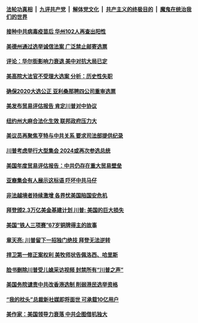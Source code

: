 

####  [法轮功真相](../../../../basic/blob/master/README.md?t=04020401) &nbsp;|&nbsp; [九评共产党](../../../../9ping.md/blob/master/README.md?t=04020401) &nbsp;|&nbsp; [解体党文化](../../../../jtdwh.md/blob/master/README.md?t=04020401)  &nbsp;|&nbsp; [共产主义的终极目的](../../../../gczydzjmd.md/blob/master/README.md?t=04020401) &nbsp;|&nbsp; [魔鬼在统治我们的世界](../../../../mgztzwmdsj.md/blob/master/README.md?t=04020401) 

#### [接种中共病毒疫苗后 华州102人再查出阳性](../pages/soh6/490634.md?t=04020401) 
#### [美德州通过选举诚信法案 广泛禁止邮寄选票](../pages/soh6/490604.md?t=04020401) 
#### [评论：华尔街影响力衰退 美中对抗大局已定 ](../pages/soh6/490616.md?t=04020401) 
#### [美高院大法官不受理大选案 分析：历史性失职](../pages/soh6/490598.md?t=04020401) 
#### [确保2020大选公正 亚利桑那聘四公司重审选票](../pages/soh6/490583.md?t=04020401) 
#### [美发布贸易评估报告 肯定川普对中协议](../pages/soh6/490580.md?t=04020401) 
#### [纽约州大麻合法化生效 联邦政府压力大](../pages/soh6/490565.md?t=04020401) 
#### [美议员再聚焦亨特与中共关系 要求司法部提供纪录](../pages/soh6/490547.md?t=04020401) 
#### [川普考虑举行大型集会 2024或再次参选总统](../pages/soh6/490544.md?t=04020401) 
#### [美国年度贸易评估报告：中共仍存在重大贸易壁垒](../pages/soh6/490418.md?t=04020401) 
#### [亚裔集会有人展示这标语 吓坏中共马仔](../pages/soh6/490373.md?t=04020401) 
#### [非法越境者持续激增 各界忧美国陷国安危机](../pages/soh6/490220.md?t=04020401) 
#### [拜登颁2.3万亿美金基建计划 川普: 美国的巨大损失](../pages/soh6/490259.md?t=04020401) 
#### [美国“铁人三项赛”67岁铜牌得主的故事](../pages/soh6/490208.md?t=04020401) 
#### [章天亮: 川普留下一招独门绝技 拜登无法逆转](../pages/soh6/490232.md?t=04020401) 
#### [捍卫第一修正案权利 美牧师状告佩洛西、哈里斯](../pages/soh6/490211.md?t=04020401) 
#### [脸书删除川普受儿媳采访视频 封禁所有“川普之声”](../pages/soh6/490217.md?t=04020401) 
#### [美国务院谴责中共改香港选制 削弱港民选举资格](../pages/soh6/490202.md?t=04020401) 
#### [“我的枕头”总裁新社媒即将面世 可承载10亿用户](../pages/soh6/490175.md?t=04020401) 
#### [美作家：美国领导力衰落 中共企图借机独大](../pages/soh6/490184.md?t=04020401) 
